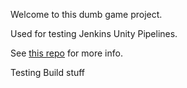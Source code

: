Welcome to this dumb game project.

Used for testing Jenkins Unity Pipelines.

See [this repo](https://github.com/TobiahZ/JenkinsUnityBuildPipeline) for more info.

Testing Build stuff

